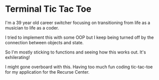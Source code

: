 # Terminal Tic Tac Toe

I'm a 39 year old career switcher focusing on transitioning from life as a musician to life as a coder.

I tried to implement this with some OOP but I keep being turned off by the connection between objects and state.

So I'm mostly sticking to functions and seeing how this works out. It's exhilerating!

I might gone overboard with this. Having too much fun coding tic-tac-toe for my application for the Recurse Center.
